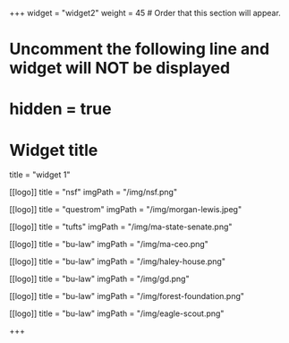 +++
widget = "widget2"
weight = 45  # Order that this section will appear.

# Uncomment the following line and widget will NOT be displayed
# hidden = true

# Widget title
title = "widget 1"

[[logo]]
  title = "nsf"
  imgPath = "/img/nsf.png"

[[logo]]
  title = "questrom"
  imgPath = "/img/morgan-lewis.jpeg"

[[logo]]
  title = "tufts"
  imgPath = "/img/ma-state-senate.png"

[[logo]]
  title = "bu-law"
  imgPath = "/img/ma-ceo.png"

[[logo]]
  title = "bu-law"
  imgPath = "/img/haley-house.png"

[[logo]]
  title = "bu-law"
  imgPath = "/img/gd.png"

[[logo]]
  title = "bu-law"
  imgPath = "/img/forest-foundation.png"

[[logo]]
  title = "bu-law"
  imgPath = "/img/eagle-scout.png"


+++

